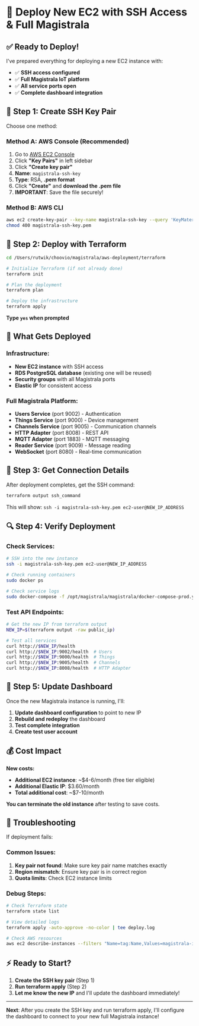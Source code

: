# 🚀 Deploy New EC2 with SSH Access & Full Magistrala

## ✅ **Ready to Deploy!**

I've prepared everything for deploying a new EC2 instance with:
- ✅ **SSH access configured**
- ✅ **Full Magistrala IoT platform**
- ✅ **All service ports open**
- ✅ **Complete dashboard integration**

## 🔑 **Step 1: Create SSH Key Pair**

Choose one method:

### Method A: AWS Console (Recommended)
1. Go to [AWS EC2 Console](https://console.aws.amazon.com/ec2/)
2. Click **"Key Pairs"** in left sidebar  
3. Click **"Create key pair"**
4. **Name**: `magistrala-ssh-key`
5. **Type**: RSA, **.pem format**
6. Click **"Create"** and **download the .pem file**
7. **IMPORTANT**: Save the file securely!

### Method B: AWS CLI
```bash
aws ec2 create-key-pair --key-name magistrala-ssh-key --query 'KeyMaterial' --output text > magistrala-ssh-key.pem
chmod 400 magistrala-ssh-key.pem
```

## 🚀 **Step 2: Deploy with Terraform**

```bash
cd /Users/rutwik/choovio/magistrala/aws-deployment/terraform

# Initialize Terraform (if not already done)
terraform init

# Plan the deployment
terraform plan

# Deploy the infrastructure
terraform apply
```

**Type `yes` when prompted**

## 🎯 **What Gets Deployed**

### Infrastructure:
- **New EC2 instance** with SSH access
- **RDS PostgreSQL database** (existing one will be reused)
- **Security groups** with all Magistrala ports
- **Elastic IP** for consistent access

### Full Magistrala Platform:
- **Users Service** (port 9002) - Authentication
- **Things Service** (port 9000) - Device management
- **Channels Service** (port 9005) - Communication channels
- **HTTP Adapter** (port 8008) - REST API
- **MQTT Adapter** (port 1883) - MQTT messaging
- **Reader Service** (port 9009) - Message reading
- **WebSocket** (port 8080) - Real-time communication

## 🔌 **Step 3: Get Connection Details**

After deployment completes, get the SSH command:

```bash
terraform output ssh_command
```

This will show: `ssh -i magistrala-ssh-key.pem ec2-user@NEW_IP_ADDRESS`

## 🔍 **Step 4: Verify Deployment**

### Check Services:
```bash
# SSH into the new instance
ssh -i magistrala-ssh-key.pem ec2-user@NEW_IP_ADDRESS

# Check running containers
sudo docker ps

# Check service logs
sudo docker-compose -f /opt/magistrala/magistrala/docker-compose-prod.yml logs
```

### Test API Endpoints:
```bash
# Get the new IP from terraform output
NEW_IP=$(terraform output -raw public_ip)

# Test all services
curl http://$NEW_IP/health
curl http://$NEW_IP:9002/health  # Users
curl http://$NEW_IP:9000/health  # Things  
curl http://$NEW_IP:9005/health  # Channels
curl http://$NEW_IP:8008/health  # HTTP Adapter
```

## 🎨 **Step 5: Update Dashboard**

Once the new Magistrala instance is running, I'll:

1. **Update dashboard configuration** to point to new IP
2. **Rebuild and redeploy** the dashboard
3. **Test complete integration**
4. **Create test user account**

## 💰 **Cost Impact**

**New costs:**
- **Additional EC2 instance**: ~$4-6/month (free tier eligible)
- **Additional Elastic IP**: $3.60/month
- **Total additional cost**: ~$7-10/month

**You can terminate the old instance** after testing to save costs.

## 🔧 **Troubleshooting**

If deployment fails:

### Common Issues:
1. **Key pair not found**: Make sure key pair name matches exactly
2. **Region mismatch**: Ensure key pair is in correct region
3. **Quota limits**: Check EC2 instance limits

### Debug Steps:
```bash
# Check Terraform state
terraform state list

# View detailed logs
terraform apply -auto-approve -no-color | tee deploy.log

# Check AWS resources
aws ec2 describe-instances --filters "Name=tag:Name,Values=magistrala-iot-minimal-app"
```

## ⚡ **Ready to Start?**

1. **Create the SSH key pair** (Step 1)
2. **Run terraform apply** (Step 2)  
3. **Let me know the new IP** and I'll update the dashboard immediately!

---

**Next**: After you create the SSH key and run terraform apply, I'll configure the dashboard to connect to your new full Magistrala instance!